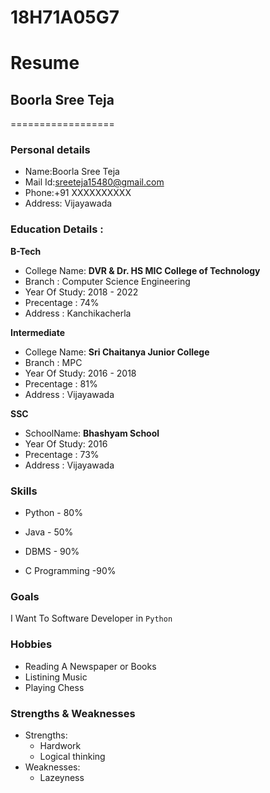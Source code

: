 # 18H71A05G7
# Resume

## Boorla Sree Teja
==================

### Personal details

- Name:Boorla Sree Teja<br>
- Mail Id:sreeteja15480@gmail.com<br>
- Phone:+91 XXXXXXXXXX <br>
- Address: Vijayawada <br>
### Education Details :

**B-Tech**

- College Name: __DVR & Dr. HS MIC College of Technology__<br>
- Branch : Computer Science Engineering<br>
- Year Of Study: 2018 - 2022<br>
- Precentage : 74%<br>
- Address : Kanchikacherla<br>

**Intermediate**
- College Name: __Sri Chaitanya Junior College__<br>
- Branch : MPC<br>
- Year Of Study: 2016 - 2018<br>
- Precentage : 81%<br>
- Address : Vijayawada<br>

**SSC**
- SchoolName: __Bhashyam School__<br>
- Year Of Study: 2016<br>
- Precentage : 73%<br>
- Address : Vijayawada<br>

### **Skills**

- Python - 80%

- Java - 50%

- DBMS - 90%

- C Programming -90%

### **Goals**

I Want To Software Developer in `Python`

### **Hobbies**

- Reading A Newspaper or Books<br>
- Listining Music<br>
- Playing Chess<br>

### **Strengths & Weaknesses**
- Strengths:
  - Hardwork
  - Logical thinking
- Weaknesses:
  - Lazeyness
 
 
 

